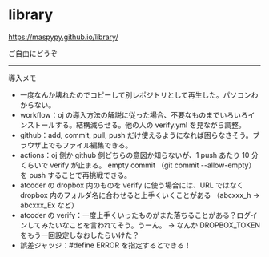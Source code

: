 # library
https://maspypy.github.io/library/

ご自由にどうぞ

----
導入メモ

- 一度なんか壊れたのでコピーして別レポジトリとして再生した。パソコンわからない。
- workflow：oj の導入方法の解説に従った場合、不要なものまでいろいろインストールする。結構減らせる。他の人の verify.yml を見ながら調整。
- github：add, commit, pull, push だけ使えるようになれば困らなさそう。ブラウザ上でもファイル編集できる。
- actions：oj 側か github 側どちらの意図か知らないが、1 push あたり 10 分くらいで verify が止まる。
empty commit （git commit --allow-empty）を push することで再挑戦できる。
- atcoder の dropbox 内のものを verify に使う場合には、URL ではなく dropbox 内のフォルダ名に合わせると上手くいくことがある （abcxxx_h → abcxxx_Ex など）
- atcoder の verify：一度上手くいったものがまた落ちることがある？ログインしてみたいなことを言われてそう。うーん。
→ なんか DROPBOX_TOKEN をもう一回設定しなおしたらいけた？
- 誤差ジャッジ：#define ERROR を指定するとできる！
